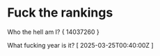 # Fuck the rankings

Who the hell am I?
{ 14037260 }

What fucking year is it?
[ 2025-03-25T00:40:00Z ]
